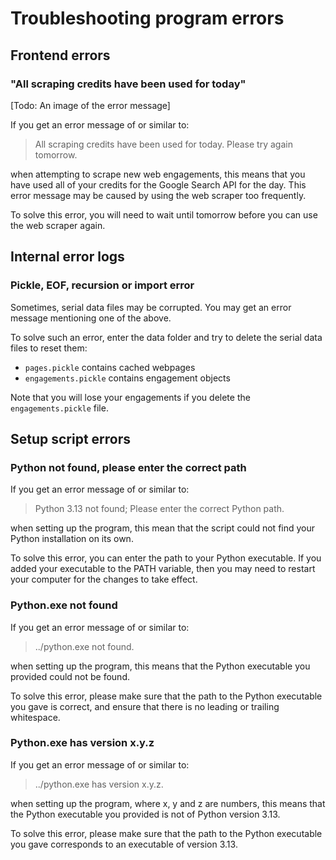 # Troubleshooting program errors

## Frontend errors

### "All scraping credits have been used for today"

[Todo: An image of the error message]

If you get an error message of or similar to:

> All scraping credits have been used for today. Please try again tomorrow.

when attempting to scrape new web engagements, this means that you have used all of your credits for the Google Search API for the day. This error message may be caused by using the web scraper too frequently. 

To solve this error, you will need to wait until tomorrow before you can use the web scraper again.

## Internal error logs

### Pickle, EOF, recursion or import error

Sometimes, serial data files may be corrupted. You may get an error message mentioning one of the above.

To solve such an error, enter the data folder and try to delete the serial data files to reset them:

- `pages.pickle` contains cached webpages
- `engagements.pickle` contains engagement objects

Note that you will lose your engagements if you delete the `engagements.pickle` file.

## Setup script errors

### Python not found, please enter the correct path

If you get an error message of or similar to:

> Python 3.13 not found; Please enter the correct Python path.

when setting up the program, this mean that the script could not find your Python installation on its own.

To solve this error, you can enter the path to your Python executable. If you added your executable to the PATH variable, then you may need to restart your computer for the changes to take effect.

### Python.exe not found

If you get an error message of or similar to:

>../python.exe not found.

when setting up the program, this means that the Python executable you provided could not be found.

To solve this error, please make sure that the path to the Python executable you gave is correct, and ensure that there is no leading or trailing whitespace.

### Python.exe has version x.y.z

If you get an error message of or similar to:

>../python.exe has version x.y.z.

when setting up the program, where x, y and z are numbers, this means that the Python executable you provided is not of Python version 3.13.

To solve this error, please make sure that the path to the Python executable you gave corresponds to an executable of version 3.13.